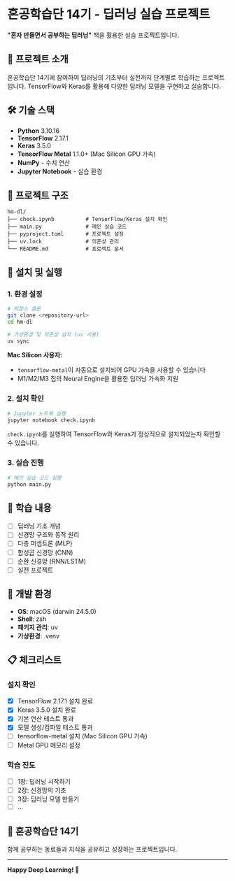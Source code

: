 # 혼공학습단 14기 - 딥러닝 실습 프로젝트

**"혼자 만들면서 공부하는 딥러닝"** 책을 활용한 실습 프로젝트입니다.

## 📖 프로젝트 소개

혼공학습단 14기에 참여하여 딥러닝의 기초부터 실전까지 단계별로 학습하는 프로젝트입니다.
TensorFlow와 Keras를 활용해 다양한 딥러닝 모델을 구현하고 실습합니다.

## 🛠 기술 스택

- **Python** 3.10.16
- **TensorFlow** 2.17.1
- **Keras** 3.5.0
- **TensorFlow Metal** 1.1.0+ (Mac Silicon GPU 가속)
- **NumPy** - 수치 연산
- **Jupyter Notebook** - 실습 환경

## 📂 프로젝트 구조

```
hm-dl/
├── check.ipynb          # TensorFlow/Keras 설치 확인
├── main.py              # 메인 실습 코드
├── pyproject.toml       # 프로젝트 설정
├── uv.lock              # 의존성 관리
└── README.md            # 프로젝트 문서
```

## 🚀 설치 및 실행

### 1. 환경 설정

```bash
# 저장소 클론
git clone <repository-url>
cd hm-dl

# 가상환경 및 의존성 설치 (uv 사용)
uv sync
```

**Mac Silicon 사용자:**

- `tensorflow-metal`이 자동으로 설치되어 GPU 가속을 사용할 수 있습니다
- M1/M2/M3 칩의 Neural Engine을 활용한 딥러닝 가속화 지원

### 2. 설치 확인

```bash
# Jupyter 노트북 실행
jupyter notebook check.ipynb
```

`check.ipynb`를 실행하여 TensorFlow와 Keras가 정상적으로 설치되었는지 확인할 수 있습니다.

### 3. 실습 진행

```bash
# 메인 실습 코드 실행
python main.py
```

## 📝 학습 내용

- [ ] 딥러닝 기초 개념
- [ ] 신경망 구조와 동작 원리
- [ ] 다층 퍼셉트론 (MLP)
- [ ] 합성곱 신경망 (CNN)
- [ ] 순환 신경망 (RNN/LSTM)
- [ ] 실전 프로젝트

## 🔧 개발 환경

- **OS**: macOS (darwin 24.5.0)
- **Shell**: zsh
- **패키지 관리**: uv
- **가상환경**: .venv

## 📋 체크리스트

### 설치 확인

- [x] TensorFlow 2.17.1 설치 완료
- [x] Keras 3.5.0 설치 완료
- [x] 기본 연산 테스트 통과
- [x] 모델 생성/컴파일 테스트 통과
- [ ] tensorflow-metal 설치 (Mac Silicon GPU 가속)
- [ ] Metal GPU 메모리 설정

### 학습 진도

- [ ] 1장: 딥러닝 시작하기
- [ ] 2장: 신경망의 기초
- [ ] 3장: 딥러닝 모델 만들기
- [ ] ...

## 🤝 혼공학습단 14기

함께 공부하는 동료들과 지식을 공유하고 성장하는 프로젝트입니다.

---

**Happy Deep Learning! 🚀**
